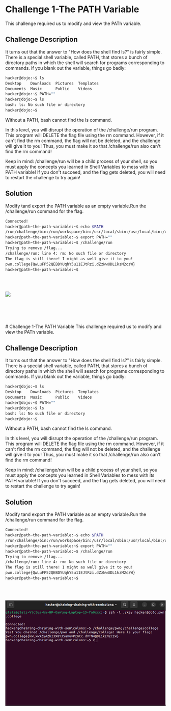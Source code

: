 # Challenge 1-The PATH Variable
This challenge required us to modify and view the PATh variable.

## Challenge Description
It turns out that the answer to "How does the shell find ls?" is fairly simple. There is a special shell variable, called PATH, that stores a bunch of directory paths in which the shell will search for programs corresponding to commands. If you blank out the variable, things go badly:
```bash
hacker@dojo:~$ ls
Desktop    Downloads  Pictures  Templates
Documents  Music      Public    Videos
hacker@dojo:~$ PATH=""
hacker@dojo:~$ ls
bash: ls: No such file or directory
hacker@dojo:~$
```
Without a PATH, bash cannot find the ls command.

In this level, you will disrupt the operation of the /challenge/run program. This program will DELETE the flag file using the rm command. However, if it can't find the rm command, the flag will not be deleted, and the challenge will give it to you! Thus, you must make it so that /challenge/run also can't find the rm command!

Keep in mind: /challenge/run will be a child process of your shell, so you must apply the concepts you learned in Shell Variables to mess with its PATH variable! If you don't succeed, and the flag gets deleted, you will need to restart the challenge to try again!

## Solution
Modify tand export the PATH variable as an empty variable.Run the /challenge/run command for the flag.

 ```bash
Connected!
hacker@path~the-path-variable:~$ echo $PATH
/run/challenge/bin:/run/workspace/bin:/usr/local/sbin:/usr/local/bin:/usr/sbin:/usr/bin:/sbin:/bin
hacker@path~the-path-variable:~$ export PATH=""
hacker@path~the-path-variable:~$ /challenge/run
Trying to remove /flag...
/challenge/run: line 4: rm: No such file or directory
The flag is still there! I might as well give it to you!
pwn.college{QwLuFP52QEBDYUqhY5u11EJtRzi.dZzNwUDL1kzM2czW}
hacker@path~the-path-variable:~$ 
```

<br>
<br>

![](https://github.com/adityachawla005/cryptonite_taskphase_Aditya/raw/main/Pondering%20PATHS/assets/po-1.png)

<br>
<br>
<br>
<br>
# Challenge 1-The PATH Variable
This challenge required us to modify and view the PATh variable.

## Challenge Description
It turns out that the answer to "How does the shell find ls?" is fairly simple. There is a special shell variable, called PATH, that stores a bunch of directory paths in which the shell will search for programs corresponding to commands. If you blank out the variable, things go badly:
```bash
hacker@dojo:~$ ls
Desktop    Downloads  Pictures  Templates
Documents  Music      Public    Videos
hacker@dojo:~$ PATH=""
hacker@dojo:~$ ls
bash: ls: No such file or directory
hacker@dojo:~$
```
Without a PATH, bash cannot find the ls command.

In this level, you will disrupt the operation of the /challenge/run program. This program will DELETE the flag file using the rm command. However, if it can't find the rm command, the flag will not be deleted, and the challenge will give it to you! Thus, you must make it so that /challenge/run also can't find the rm command!

Keep in mind: /challenge/run will be a child process of your shell, so you must apply the concepts you learned in Shell Variables to mess with its PATH variable! If you don't succeed, and the flag gets deleted, you will need to restart the challenge to try again!

## Solution
Modify tand export the PATH variable as an empty variable.Run the /challenge/run command for the flag.

 ```bash
Connected!
hacker@path~the-path-variable:~$ echo $PATH
/run/challenge/bin:/run/workspace/bin:/usr/local/sbin:/usr/local/bin:/usr/sbin:/usr/bin:/sbin:/bin
hacker@path~the-path-variable:~$ export PATH=""
hacker@path~the-path-variable:~$ /challenge/run
Trying to remove /flag...
/challenge/run: line 4: rm: No such file or directory
The flag is still there! I might as well give it to you!
pwn.college{QwLuFP52QEBDYUqhY5u11EJtRzi.dZzNwUDL1kzM2czW}
hacker@path~the-path-variable:~$ 
```

<br>
<br>

![](https://github.com/adityachawla005/cryptonite_taskphase_Aditya/raw/main/Chaining%20Commands/assets/ch-1.png)

<br>
<br>
<br>
<br>
